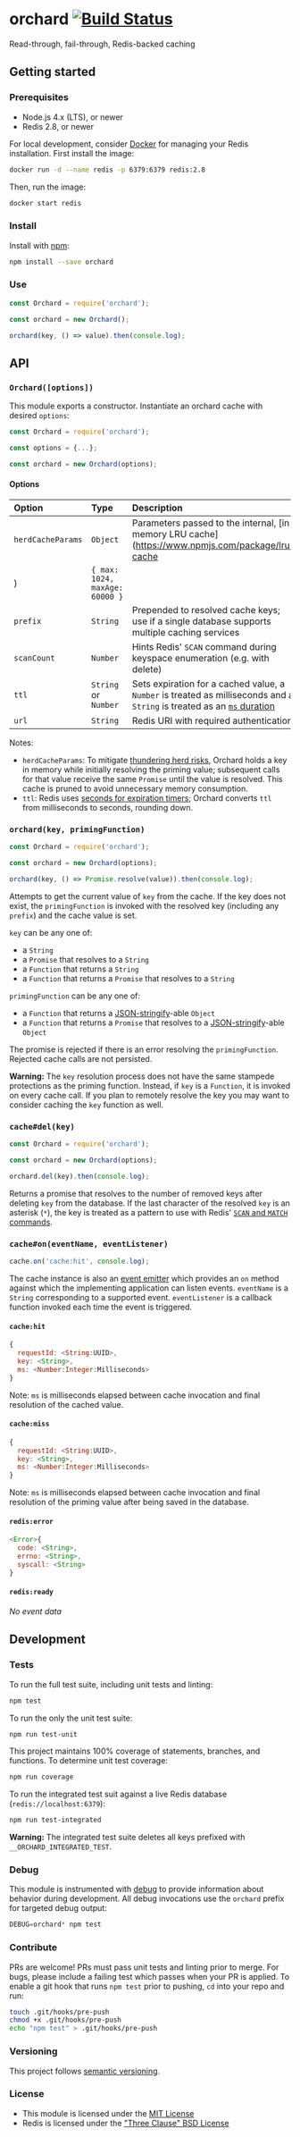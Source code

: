 orchard [![Build Status](https://travis-ci.org/kurttheviking/orchard-js.svg?branch=master)](https://travis-ci.org/kurttheviking/orchard-js)
=======

Read-through, fail-through, Redis-backed caching


## Getting started

### Prerequisites

- Node.js 4.x (LTS), or newer
- Redis 2.8, or newer

For local development, consider [Docker](https://www.docker.com/) for managing your Redis installation. First install the image:

```sh
docker run -d --name redis -p 6379:6379 redis:2.8
```

Then, run the image:

```sh
docker start redis
```

### Install

Install with [npm](https://www.npmjs.com):

```sh
npm install --save orchard
```

### Use

```js
const Orchard = require('orchard');

const orchard = new Orchard();

orchard(key, () => value).then(console.log);
```


## API

### `Orchard([options])`

This module exports a constructor. Instantiate an orchard cache with desired `options`:

```js
const Orchard = require('orchard');

const options = {...};

const orchard = new Orchard(options);
```

#### Options

| Option | Type | Description | Default |
| :----- | :--- | :---------- | :------ |
| `herdCacheParams` | `Object` | Parameters passed to the internal, [in-memory LRU cache](https://www.npmjs.com/package/lru-cache
) | `{ max: 1024, maxAge: 60000 }` |
| `prefix` | `String` | Prepended to resolved cache keys; use if a single database supports multiple caching services | *None* |
| `scanCount` | `Number` | Hints Redis' `SCAN` command during keyspace enumeration (e.g. with delete) | `10` |
| `ttl` | `String` or `Number` | Sets expiration for a cached value, a `Number` is treated as milliseconds and a `String` is treated as an [`ms` duration](https://www.npmjs.com/package/ms) | *None* |
| `url` | `String` | Redis URI with required authentication | `redis://localhost:6379` |

Notes:

- `herdCacheParams`: To mitigate [thundering herd risks](https://en.wikipedia.org/wiki/Thundering_herd_problem), Orchard holds a key in memory while initially resolving the priming value; subsequent calls for that value receive the same `Promise` until the value is resolved. This cache is pruned to avoid unnecessary memory consumption.
- `ttl`: Redis uses [seconds for expiration timers](https://redis.io/commands/expire); Orchard converts `ttl` from milliseconds to seconds, rounding down.


### `orchard(key, primingFunction)`

```js
const Orchard = require('orchard');

const orchard = new Orchard(options);

orchard(key, () => Promise.resolve(value)).then(console.log);
```

Attempts to get the current value of `key` from the cache. If the key does not exist, the `primingFunction` is invoked with the resolved key (including any `prefix`) and the cache value is set.

`key` can be any one of:

- a `String`
- a `Promise` that resolves to a `String`
- a `Function` that returns a `String`
- a `Function` that returns a `Promise` that resolves to a `String`

`primingFunction` can be any one of:

- a `Function` that returns a [JSON-stringify](https://developer.mozilla.org/en-US/docs/Web/JavaScript/Reference/Global_Objects/JSON/stringify)-able `Object`
- a `Function` that returns a `Promise` that resolves to a [JSON-stringify](https://developer.mozilla.org/en-US/docs/Web/JavaScript/Reference/Global_Objects/JSON/stringify)-able `Object`

The promise is rejected if there is an error resolving the `primingFunction`. Rejected cache calls are not persisted.

**Warning:** The `key` resolution process does not have the same stampede protections as the priming function. Instead, if `key` is a `Function`, it is invoked on every cache call. If you plan to remotely resolve the key you may want to consider caching the `key` function as well.

### `cache#del(key)`

```js
const Orchard = require('orchard');

const orchard = new Orchard(options);

orchard.del(key).then(console.log);
```

Returns a promise that resolves to the number of removed keys after deleting `key` from the database. If the last character of the resolved `key` is an asterisk (`*`), the key is treated as a pattern to use with Redis' [`SCAN` and `MATCH` commands](https://redis.io/commands/scan).

### `cache#on(eventName, eventListener)`

```js
cache.on('cache:hit', console.log);
```

The cache instance is also an [event emitter](http://nodejs.org/api/events.html#events_class_events_eventemitter) which provides an `on` method against which the implementing application can listen events. `eventName` is a `String` corresponding to a supported event. `eventListener` is a callback function invoked each time the event is triggered.

#### `cache:hit`

```js
{
  requestId: <String:UUID>,
  key: <String>,
  ms: <Number:Integer:Milliseconds>
}
```

Note: `ms` is milliseconds elapsed between cache invocation and final resolution of the cached value.

#### `cache:miss`

```js
{
  requestId: <String:UUID>,
  key: <String>,
  ms: <Number:Integer:Milliseconds>
}
```

Note: `ms` is milliseconds elapsed between cache invocation and final resolution of the priming value after being saved in the database.

#### `redis:error`

```js
<Error>{
  code: <String>,
  errno: <String>,
  syscall: <String>
}
```

#### `redis:ready`

*No event data*


## Development

### Tests

To run the full test suite, including unit tests and linting:

```sh
npm test
```

To run the only the unit test suite:

```sh
npm run test-unit
```

This project maintains 100% coverage of statements, branches, and functions. To determine unit test coverage:

```sh
npm run coverage
```

To run the integrated test suit against a live Redis database (`redis://localhost:6379`):

```sh
npm run test-integrated
```

**Warning:** The integrated test suite deletes all keys prefixed with `__ORCHARD_INTEGRATED_TEST`.

### Debug

This module is instrumented with [debug](https://www.npmjs.com/package/debug) to provide information about behavior during development. All debug invocations use the `orchard` prefix for targeted debug output:

```js
DEBUG=orchard* npm test
```

### Contribute

PRs are welcome! PRs must pass unit tests and linting prior to merge. For bugs, please include a failing test which passes when your PR is applied. To enable a git hook that runs `npm test` prior to pushing, `cd` into your repo and run:

```sh
touch .git/hooks/pre-push
chmod +x .git/hooks/pre-push
echo "npm test" > .git/hooks/pre-push
```

### Versioning

This project follows [semantic versioning](http://semver.org/).

### License

- This module is licensed under the [MIT License](./LICENSE)
- Redis is licensed under the ["Three Clause" BSD License](https://redis.io/topics/license)
